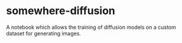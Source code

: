 # somewhere-diffusion
A notebook which allows the training of diffusion models on a custom dataset for generating images.
